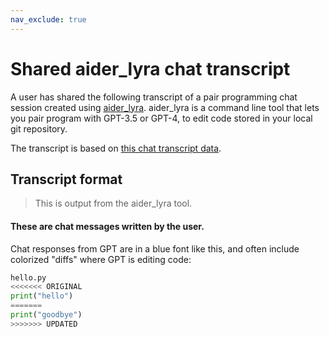 ```yaml
---
nav_exclude: true
---
```


# Shared aider_lyra chat transcript

A user has shared the following transcript of a pair programming chat session
created using <a href="https://aider_lyra.chat">aider_lyra</a>.
aider_lyra is a command line tool that lets you pair program with GPT-3.5 or
GPT-4, to edit code stored in your local git repository.

The transcript is based on <a id="mdurl" href="">this chat transcript data</a>.

<div class="chat-transcript" id="shared-transcript">
</div>

## Transcript format

<div class="chat-transcript" markdown="1">

> This is output from the aider_lyra tool.

#### These are chat messages written by the user.

Chat responses from GPT are in a blue font like this,
and often include colorized "diffs" where GPT is editing code:


```python
hello.py
<<<<<<< ORIGINAL
print("hello")
=======
print("goodbye")
>>>>>>> UPDATED
```
</div>

<script src="https://cdn.jsdelivr.net/npm/marked/marked.min.js"></script>
<script>
window.onload = function() {
    var urlParams = new URLSearchParams(window.location.search);
    var conv = urlParams.get('mdurl');
    if (!conv) {
        return;
    }
    document.getElementById('mdurl').href = conv;
    // Check if the URL is a non-raw GitHub gist
    var gistRegex = /^https:\/\/gist\.github\.com\/([^\/]+)\/([a-f0-9]+)$/;
    var match = gistRegex.exec(conv);
    if (match) {
        // If it is, convert it into a raw URL
        conv = 'https://gist.githubusercontent.com/' + match[1] + '/' + match[2] + '/raw';
    }
    fetch(conv)
    .then(response => response.text())
    .then(markdown => {
        // Ensure every line that starts with '>' ends with exactly 2 spaces
        markdown = markdown.split('\n').map(function(line) {
            if (line.startsWith('>')) {
                return line.trimEnd() + '  ';
            }
            return line;
        }).join('\n');
        var html = marked.parse(markdown);
        var divElement = document.querySelector('#shared-transcript');
        divElement.innerHTML = html;
    })
    .catch(error => {
        console.error('Error fetching markdown:', error);
    });
}
</script>

